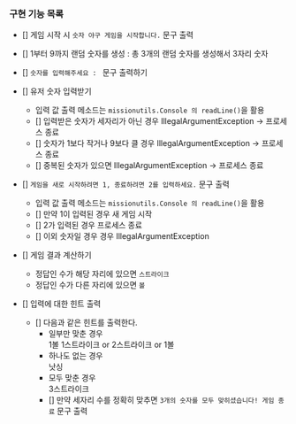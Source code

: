 ### 구현 기능 목록
- [] 게임 시작 시 `숫자 야구 게임을 시작합니다.` 문구 출력

- [] 1부터 9까지 랜덤 숫자를 생성 : 총 3개의 랜덤 숫자를 생성해서 3자리 숫자

- [] `숫자를 입력해주세요 : ` 문구 출력하기
- [] 유저 숫자 입력받기
    - 입력 값 출력 메소드는 `missionutils.Console 의 readLine()`을 활용
    - [] 입력받은 숫자가 세자리가 아닌 경우 IllegalArgumentException -> 프로세스 종료
    - [] 숫자가 1보다 작거나 9보다 클 경우 IllegalArgumentException -> 프로세스 종료
    - [] 중복된 숫자가 있으면 IllegalArgumentException -> 프로세스 종료
- [] `게임을 새로 시작하려면 1, 종료하려면 2를 입력하세요.` 문구 출력
    - 입력 값 출력 메소드는 `missionutils.Console 의 readLine()`을 활용
    - [] 만약 1이 입력된 경우 새 게임 시작
    - [] 2가 입력된 경우 프로세스 종료
    - [] 이외 숫자일 경우 경우 IllegalArgumentException

- [] 게임 결과 계산하기
    - 정답인 수가 해당 자리에 있으면 `스트라이크`
    - 정답인 수가 다른 자리에 있으면 `볼`

- [] 입력에 대한 힌트 출력
    - [] 다음과 같은 힌트를 출력한다.
        - 일부만 맞춘 경우 <br>
          1볼 1스트라이크 or 2스트라이크 or 1볼
        - 하나도 없는 경우 <br>
          낫싱
        - 모두 맞춘 경우 <br>
          3스트라이크 <br>
        - [] 만약 세자리 수를 정확히 맞추면  `3개의 숫자를 모두 맞히셨습니다! 게임 종료` 문구 출력
